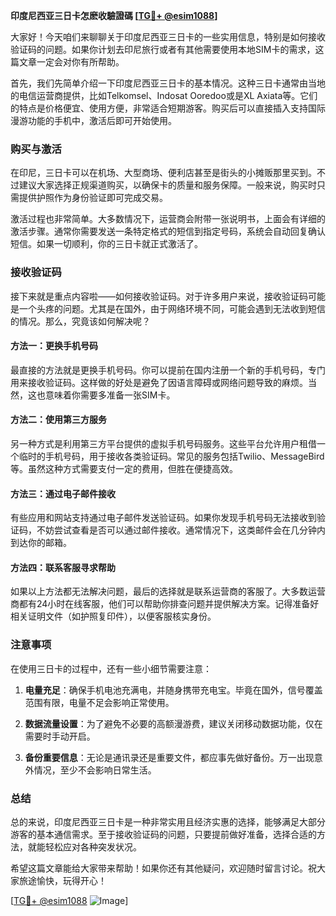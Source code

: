 **印度尼西亚三日卡怎麽收驗證碼 [[TG💪+ @esim1088](https://t.me/s/esim1088)]**

大家好！今天咱们来聊聊关于印度尼西亚三日卡的一些实用信息，特别是如何接收验证码的问题。如果你计划去印尼旅行或者有其他需要使用本地SIM卡的需求，这篇文章一定会对你有所帮助。

首先，我们先简单介绍一下印度尼西亚三日卡的基本情况。这种三日卡通常由当地的电信运营商提供，比如Telkomsel、Indosat Ooredoo或是XL Axiata等。它们的特点是价格便宜、使用方便，非常适合短期游客。购买后可以直接插入支持国际漫游功能的手机中，激活后即可开始使用。

### **购买与激活**

在印尼，三日卡可以在机场、大型商场、便利店甚至是街头的小摊贩那里买到。不过建议大家选择正规渠道购买，以确保卡的质量和服务保障。一般来说，购买时只需提供护照作为身份验证即可完成交易。

激活过程也非常简单。大多数情况下，运营商会附带一张说明书，上面会有详细的激活步骤。通常你需要发送一条特定格式的短信到指定号码，系统会自动回复确认短信。如果一切顺利，你的三日卡就正式激活了。

### **接收验证码**

接下来就是重点内容啦——如何接收验证码。对于许多用户来说，接收验证码可能是一个头疼的问题。尤其是在国外，由于网络环境不同，可能会遇到无法收到短信的情况。那么，究竟该如何解决呢？

#### **方法一：更换手机号码**

最直接的方法就是更换手机号码。你可以提前在国内注册一个新的手机号码，专门用来接收验证码。这样做的好处是避免了因语言障碍或网络问题导致的麻烦。当然，这也意味着你需要多准备一张SIM卡。

#### **方法二：使用第三方服务**

另一种方式是利用第三方平台提供的虚拟手机号码服务。这些平台允许用户租借一个临时的手机号码，用于接收各类验证码。常见的服务包括Twilio、MessageBird等。虽然这种方式需要支付一定的费用，但胜在便捷高效。

#### **方法三：通过电子邮件接收**

有些应用和网站支持通过电子邮件发送验证码。如果你发现手机号码无法接收到验证码，不妨尝试查看是否可以通过邮件接收。通常情况下，这类邮件会在几分钟内到达你的邮箱。

#### **方法四：联系客服寻求帮助**

如果以上方法都无法解决问题，最后的选择就是联系运营商的客服了。大多数运营商都有24小时在线客服，他们可以帮助你排查问题并提供解决方案。记得准备好相关证明文件（如护照复印件），以便客服核实身份。

### **注意事项**

在使用三日卡的过程中，还有一些小细节需要注意：

1. **电量充足**：确保手机电池充满电，并随身携带充电宝。毕竟在国外，信号覆盖范围有限，电量不足会影响正常使用。
   
2. **数据流量设置**：为了避免不必要的高额漫游费，建议关闭移动数据功能，仅在需要时手动开启。

3. **备份重要信息**：无论是通讯录还是重要文件，都应事先做好备份。万一出现意外情况，至少不会影响日常生活。

### **总结**

总的来说，印度尼西亚三日卡是一种非常实用且经济实惠的选择，能够满足大部分游客的基本通信需求。至于接收验证码的问题，只要提前做好准备，选择合适的方法，就能轻松应对各种突发状况。

希望这篇文章能给大家带来帮助！如果你还有其他疑问，欢迎随时留言讨论。祝大家旅途愉快，玩得开心！

[[TG💪+ @esim1088](https://t.me/s/esim1088) ![Image](https://i.postimg.cc/4NQfJmqS/Snipaste-2025-05-13-00-14-12.png)]